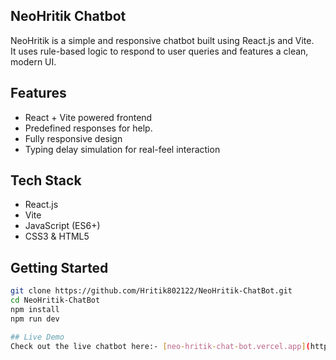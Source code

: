 ## NeoHritik Chatbot

NeoHritik is a simple and responsive chatbot built using React.js and Vite.  
It uses rule-based logic to respond to user queries and features a clean, modern UI.

## Features
- React + Vite powered frontend
- Predefined responses for help.
- Fully responsive design
- Typing delay simulation for real-feel interaction

## Tech Stack
- React.js
- Vite
- JavaScript (ES6+)
- CSS3 & HTML5

## Getting Started

```bash
git clone https://github.com/Hritik802122/NeoHritik-ChatBot.git
cd NeoHritik-ChatBot
npm install
npm run dev

## Live Demo
Check out the live chatbot here:- [neo-hritik-chat-bot.vercel.app](https://neo-hritik-chat-bot.vercel.app)


